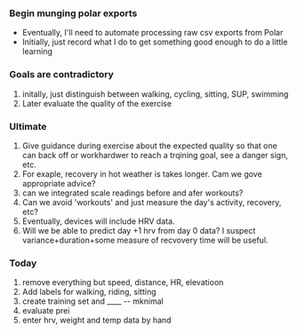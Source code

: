 ### Begin munging polar exports
* Eventually, I'll need to automate processing raw csv exports from Polar
* Initially, just record what I do to get something good enough to do a little learning

### Goals are contradictory
1. initally, just distinguish between walking, cycling, sitting, SUP, swimming
1. Later evaluate the quality of the exercise

### Ultimate
1. Give guidance during exercise about the expected quality so that one can back off or workhardwer to reach a trqining goal, see a danger sign, etc.
1. For exaple, recovery in hot weather is takes longer. Cam we gove appropriate advice?
1. can we integrated scale readings before and afer workouts?
1. Can we avoid 'workouts' and just measure the day's activity, recovery, etc?
1. Eventually, devices will include HRV data. 
1. Will we be able to predict day +1 hrv from day 0 data? I suspect variance+duration+some measure of recvovery time will be useful.

### Today
1. remove everything but speed, distance, HR, elevatioon
1. Add labels for walking, riding, sitting
1. create training set and ____ -- mknimal
1. evaluate prei
1. enter hrv, weight and temp data by hand

